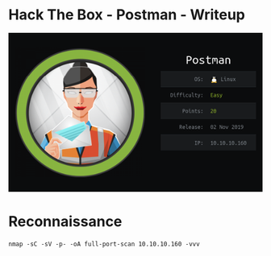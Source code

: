 # Hack The Box - Postman - Writeup

<p align="center">
  <img src="screenshots/1.png" width="738">
</p>

# Reconnaissance


```
nmap -sC -sV -p- -oA full-port-scan 10.10.10.160 -vvv
```
